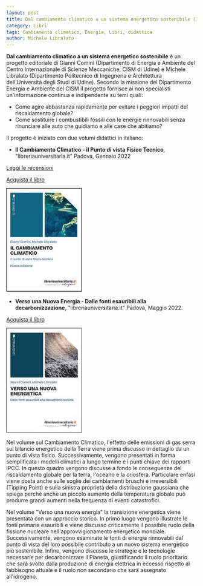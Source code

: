 ```yaml
---
layout: post
title: Dal cambiamento climatico a un sistema energetico sostenibile (IT)
category: Libri
tags: Cambiamento climatico, Energia, Libri, didattica
author: Michele Libralato
---
```

**Dal cambiamento climatico a un sistema energetico sostenibile** è un progetto editoriale di Gianni Comini (Dipartimento di Energia e Ambiente del Centro Internazionale di Scienze Meccaniche, CISM di Udine) e Michele Libralato (Dipartimento Politecnico di Ingegneria e Architettura dell'Università degli Studi di Udine).
Secondo la missione del Dipartimento Energia e Ambiente del CISM il progetto fornisce ai non specialisti un'informazione continua e indipendente su temi quali:

* Come agire abbastanza rapidamente per evitare i peggiori impatti del riscaldamento globale?
* Come sostituire i combustibili fossili con le energie rinnovabili senza rinunciare alle auto che guidiamo e alle case che abitiamo?

Il progetto è iniziato con due volumi didattici in italiano:

* **Il Cambiamento Climatico - il Punto di vista Fisico Tecnico**, "libreriauniversitaria.it" Padova, Gennaio 2022

[Leggi le recensioni](https://michele-libralato.github.io/libri/Cambiamento-climatico-il-punto-di-vista-fisico-tecnico/) 

[Acquista il libro](https://www.libreriauniversitaria.it/cambiamento-climatico-comini-gianni-libreriauniversitaria/libro/9788833594392)

<img src="https://raw.githubusercontent.com/michele-libralato/michele-libralato.github.io/master/images/cc.jpg" alt="Copertina Cambiamento climatico il punto di vista fisico tecnico" title="Copertina" width=200px>

* **Verso una Nuova Energia -  Dalle fonti esauribili alla decarbonizzazione**, "libreriauniversitaria.it" Padova, Maggio 2022. 

[Acquista il libro](https://www.libreriauniversitaria.it/verso-nuova-energetica-fonti-esauribili/libro/9788833594750)

<img src="https://raw.githubusercontent.com/michele-libralato/michele-libralato.github.io/master/images/ne.jpg" alt="Verso una nuova energetica. Dalle fonti esauribili alla decarbonizzazione" title="Copertina" width=200px>

Nel volume sul Cambiamento Climatico, l'effetto delle emissioni di gas serra sul bilancio energetico della Terra viene prima discusso in dettaglio da un punto di vista fisico. Successivamente, vengono presentati in forma semplificata i modelli climatici a lungo termine e i punti chiave dei rapporti IPCC. In questo quadro vengono discusse a fondo le conseguenze del riscaldamento globale per la terra, l'oceano e la criosfera. Particolare enfasi viene posta anche sulle soglie dei cambiamenti bruschi e irreversibili (Tipping Point) e sulla sinistra proprietà della distribuzione gaussiana che spiega perché anche un piccolo aumento della temperatura globale può produrre grandi aumenti nella frequenza di eventi catastrofici. 

Nel volume "Verso una nuova energia" la transizione energetica viene presentata con un approccio storico. In primo luogo vengono illustrate le fonti primarie esauribili e viene discusso criticamente il possibile ruolo della fissione nucleare nell'approvvigionamento energetico mondiale. Successivamente, vengono esaminate le fonti di energia rinnovabili dal punto di vista del loro possibile contributo a un nuovo sistema energetico più sostenibile. Infine, vengono discusse le strategie e le tecnologie necessarie per decarbonizzare il Pianeta, giustificando il ruolo prioritario che sarà svolto dalla produzione di energia elettrica in eccesso rispetto al fabbisogno attuale e il ruolo non secondario che sarà assegnato all'idrogeno.
